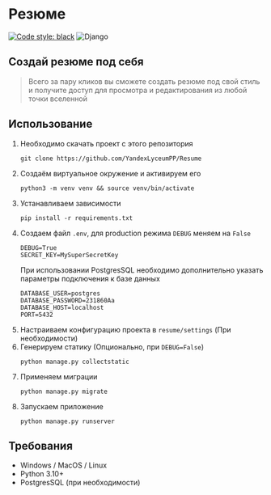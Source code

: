 # Резюме

[![Code style: black](https://img.shields.io/badge/code%20style-black-000000.svg)](https://github.com/psf/black)
![Django](https://img.shields.io/badge/django-3.2-brightgreen)

## Создай резюме под себя
> Всего за пару кликов вы сможете создать резюме под свой стиль и получите доступ для просмотра и редактирования из любой точки вселенной


## Использование

1. Необходимо скачать проект с этого репозитория
    ```
    git clone https://github.com/YandexLyceumPP/Resume
    ```
2. Создаём виртуальное окружение и активируем его
    ```
    python3 -m venv venv && source venv/bin/activate
    ```
3. Устанавливаем зависимости
    ```
    pip install -r requirements.txt
    ```
4. Создаем файл `.env`, для production режима `DEBUG` меняем на `False`
    ```dotenv
    DEBUG=True
    SECRET_KEY=MySuperSecretKey
    ```
   При использовании PostgresSQL необходимо дополнительно указать параметры подключения к базе данных
    ```dotenv
   DATABASE_USER=postgres
   DATABASE_PASSWORD=231860Aa
   DATABASE_HOST=localhost
   PORT=5432
    ```
5. Настраиваем конфигурацию проекта в `resume/settings` (При необходимости)
6. Генерируем статику (Опционально, при `DEBUG=False`)
    ```
    python manage.py collectstatic
    ```
7. Применяем миграции
    ```
    python manage.py migrate
    ```
9. Запускаем приложение
    ```
    python manage.py runserver
    ```

## Требования
- Windows / MacOS / Linux
- Python 3.10+
- PostgresSQL (при необходимости)
